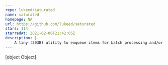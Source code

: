 ```yaml
---
repo: lukeed/saturated
name: saturated
homepage: NA
url: https://github.com/lukeed/saturated
stars: 114
starredAt: 2021-02-06T21:42:05Z
description: |-
    A tiny (203B) utility to enqueue items for batch processing and/or satisfying rate limits.
---
```


[object Object]
